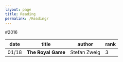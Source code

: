 ```yaml
---
layout: page
title: Reading
permalink: /Reading/
---
```


#2016

|date    |title             |author      |rank |
|--------|------------------|------------|-----|
|01/18   |**The Royal Game**|Stefan Zweig|3    |




